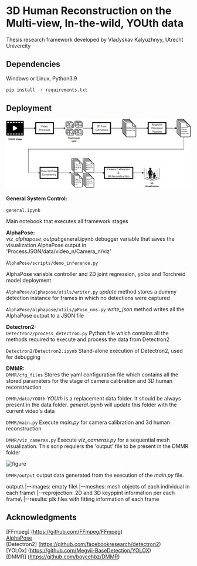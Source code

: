 # 3D Human Reconstruction on the Multi-view, In-the-wild, YOUth data
Thesis research framework developed by Vladyskav Kalyuzhnyy, Utrecht Univercity

## Dependencies
Windows or Linux, Python3.9

```bash
pip install -r requirements.txt
```


## Deployment
![figure](/assets/model_overview.png)

**General System Control:**<br>

```general.ipynb```

Main notebook that executes all framework stages <br>

**AlphaPose:**<br>
<i>viz_alphapose_output</i>:general.ipynb debugger variable that saves the visualization AlphaPose output in 'ProcessJSON/data/video_n/Camera_n/viz'

```AlphaPose/scripts/demo_inference.py```

AlphaPose variable controller and 2D joint regression, yolox and Torchreid model deployment

```AlphaPose/alphapose/utils/writer.py```
<i>update</i> method stores a dummy detection instance for frames in which no detections were captured<br>

```AlphaPose/alphapose/utils/pPose_nms.py```
<i>write_json</i> method writes all the AlphaPose output to a JSON file<br>

**Detectron2:**<br>
```Detectron2/process_detectron.py```
Python file which contains all the methods required to execute and process the data from Detectron2<br>

```Detectron2/Detectron2.ipynb```
Stand-alone execution of Detectron2, used for debugging


**DMMR:**<br>
```DMMR/cfg_files```
Stores the yaml configuration file which contains all the stored parameters for the stage of camera calibration and 3D human reconstruction<br>

```DMMR/data/YOUth```
<i>YOUth</i> is a replacement data folder. It should be always present in the data folder. <i>general.ipynb</i> will update this folder with the current video's data<br>

```DMMR/main.py```
Execute <i>main.py</i> for camera calibration and 3d human reconstruction<br>


```DMMR/viz_cameras.py```
Execute <i>viz_cameras.py</i> for a sequential mesh visualization. This scrip requiers the 'output' file to be present in the DMMR folder

![figure](/assets/rec_merge.png)


```DMMR/output```
output data generated from the execution of the <i>main.py</i> file. <br>

output\\
	  |--images: empty file\\
	  |--meshes: mesh objects of each individual in each frame\\
	  |--reprojection: 2D and 3D keyppint information per each frame\\
	  |--results: plk files with fitting information of each frame





## Acknowledgments
[FFmpeg] (https://github.com/FFmpeg/FFmpeg)<br>
[AlphaPose](https://github.com/MVIG-SJTU/AlphaPose)<br>
[Detectron2] (https://github.com/facebookresearch/detectron2)<br>
[YOLOx] (https://github.com/Megvii-BaseDetection/YOLOX)<br>
[DMMR] (https://github.com/boycehbz/DMMR)<br>

